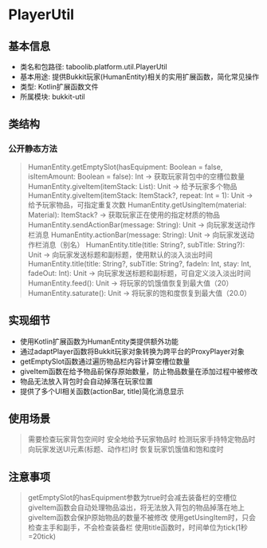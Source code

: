 # PlayerUtil

## 基本信息
- 类名和包路径: taboolib.platform.util.PlayerUtil
- 基本用途: 提供Bukkit玩家(HumanEntity)相关的实用扩展函数，简化常见操作
- 类型: Kotlin扩展函数文件
- 所属模块: bukkit-util

## 类结构

### 公开静态方法
> HumanEntity.getEmptySlot(hasEquipment: Boolean = false, isItemAmount: Boolean = false): Int -> 获取玩家背包中的空槽位数量
> HumanEntity.giveItem(itemStack: List<ItemStack>): Unit -> 给予玩家多个物品
> HumanEntity.giveItem(itemStack: ItemStack?, repeat: Int = 1): Unit -> 给予玩家物品，可指定重复次数
> HumanEntity.getUsingItem(material: Material): ItemStack? -> 获取玩家正在使用的指定材质的物品
> HumanEntity.sendActionBar(message: String): Unit -> 向玩家发送动作栏消息
> HumanEntity.actionBar(message: String): Unit -> 向玩家发送动作栏消息（别名）
> HumanEntity.title(title: String?, subTitle: String?): Unit -> 向玩家发送标题和副标题，使用默认的淡入淡出时间
> HumanEntity.title(title: String?, subTitle: String?, fadeIn: Int, stay: Int, fadeOut: Int): Unit -> 向玩家发送标题和副标题，可自定义淡入淡出时间
> HumanEntity.feed(): Unit -> 将玩家的饥饿值恢复到最大值（20）
> HumanEntity.saturate(): Unit -> 将玩家的饱和度恢复到最大值（20.0）

## 实现细节
- 使用Kotlin扩展函数为HumanEntity类提供额外功能
- 通过adaptPlayer函数将Bukkit玩家对象转换为跨平台的ProxyPlayer对象
- getEmptySlot函数通过遍历物品栏内容计算空槽位数量
- giveItem函数在给予物品前保存原始数量，防止物品数量在添加过程中被修改
- 物品无法放入背包时会自动掉落在玩家位置
- 提供了多个UI相关函数(actionBar, title)简化消息显示

## 使用场景
> 需要检查玩家背包空间时
> 安全地给予玩家物品时
> 检测玩家手持特定物品时
> 向玩家发送UI元素(标题、动作栏)时
> 恢复玩家饥饿值和饱和度时

## 注意事项
> getEmptySlot的hasEquipment参数为true时会减去装备栏的空槽位
> giveItem函数会自动处理物品溢出，将无法放入背包的物品掉落在地上
> giveItem函数会保护原始物品的数量不被修改
> 使用getUsingItem时，只会检查主手和副手，不会检查装备栏
> 使用title函数时，时间单位为tick(1秒=20tick)

